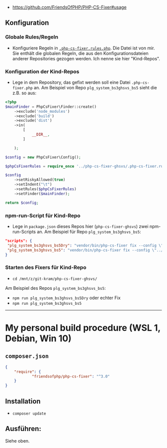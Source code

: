 - https://github.com/FriendsOfPHP/PHP-CS-Fixer#usage

## Konfiguration
### Globale Rules/Regeln
- Konfiguriere Regeln in [`.php-cs-fixer.rules.php`](.php-cs-fixer.rules.php). Die Datei ist von mir. Sie enthält die globalen Regeln, die aus den Konfigurationsdateien anderer Repositories gezogen werden. Ich nenne sie hier "Kind-Repos".

### Konfiguration der Kind-Repos
- Lege in dem Repository, das gefixt werden soll eine Datei `.php-cs-fixer.php` an. Am Beispiel von Repo `plg_system_bs3ghsvs_bs5` sieht die z.B. so aus:

```PHP
<?php
$mainFinder = PhpCsFixer\Finder::create()
	->exclude('node_modules')
	->exclude('build')
	->exclude('dist')
	->in(
		[
			__DIR__,
		]

	);

$config = new PhpCsFixer\Config();

$phpCsFixerRules = require_once '../php-cs-fixer-ghsvs/.php-cs-fixer.rules.php';

$config
	->setRiskyAllowed(true)
	->setIndent("\t")
	->setRules($phpCsFixerRules)
	->setFinder($mainFinder);

return $config;
```

### npm-run-Script für Kind-Repo
- Lege in `package.json` dieses Repos hier (`php-cs-fixer-ghsvs`) zwei npm-run-Scripts an. Am Beispiel für Repo `plg_system_bs3ghsvs_bs5`:

```json
"scripts": {
 "plg_system_bs3ghsvs_bs5Dry": "vendor/bin/php-cs-fixer fix --config \"../plg_system_bs3ghsvs_bs5/.php-cs-fixer.php\" --dry-run",
 "plg_system_bs3ghsvs_bs5": "vendor/bin/php-cs-fixer fix --config \"../plg_system_bs3ghsvs_bs5/.php-cs-fixer.php\""
}
```
### Starten des Fixers für Kind-Repo
- `cd /mnt/z/git-kram/php-cs-fixer-ghsvs/`

Am Beispiel des Repos `plg_system_bs3ghsvs_bs5`:
- `npm run plg_system_bs3ghsvs_bs5Dry`
oder echter Fix
- `npm run plg_system_bs3ghsvs_bs5`

-----------------------------------------------------

# My personal build procedure (WSL 1, Debian, Win 10)

## `composer.json`

```json
{
    "require": {
			"friendsofphp/php-cs-fixer": "^3.0"
    }
}
```

## Installation
- `composer update`

## Ausführen:
Siehe oben.
